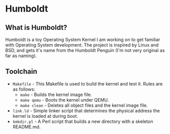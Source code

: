 # Humboldt

## What is Humboldt?
Humboldt is a toy Operating System Kernel I am working on to get familiar with Operating System development.
The project is inspired by Linux and BSD, and gets it's name from the Humboldt Penguin (I'm not very original as far as naming).

## Toolchain
- `Makefile` - This Makefile is used to build the kernel and test it. Rules are as follows:
  - `make` - Builds the kernel image file.
  - `make qemu` - Boots the kernel under QEMU.
  - `make clean` - Deletes all object files and the kernel image file.
- `link.ld` - Simple linker script that determines the physical address the kernel is loaded at during boot.
- `kmkdir.pl` - A Perl script that builds a new directory with a skeleton README.md.
